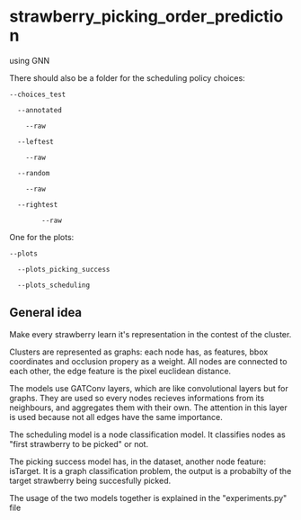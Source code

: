 # strawberry_picking_order_prediction
using GNN 

There should also be a folder for the scheduling policy choices:

    --choices_test

      --annotated

        --raw

      --leftest

        --raw

      --random

        --raw

      --rightest

            --raw
    
One for the plots:

    --plots

      --plots_picking_success

      --plots_scheduling

## General idea

Make every strawberry learn it's representation in the contest of the cluster.

Clusters are represented as graphs: each node has, as features, bbox coordinates and occlusion propery as a weight. All nodes are connected to each other, the edge feature is the pixel euclidean distance.

The models use GATConv layers, which are like convolutional layers but for graphs. They are used so every nodes recieves informations from its neighbours, and aggregates them with their own. The attention in this layer is used because not all edges have the same importance.

The scheduling model is a node classification model. It classifies nodes as "first strawberry to be picked" or not.

The picking success model has, in the dataset, another node feature: isTarget. It is a graph classification problem, the output is a probabilty of the target strawberry being succesfully picked.

The usage of the two models together is explained in the "experiments.py" file
